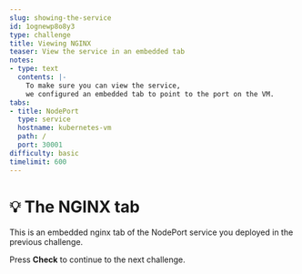 ```yaml
---
slug: showing-the-service
id: 1ognewp8o8y3
type: challenge
title: Viewing NGINX
teaser: View the service in an embedded tab
notes:
- type: text
  contents: |-
    To make sure you can view the service,
    we configured an embedded tab to point to the port on the VM.
tabs:
- title: NodePort
  type: service
  hostname: kubernetes-vm
  path: /
  port: 30001
difficulty: basic
timelimit: 600
---
```


💡 The NGINX tab
================

This is an embedded nginx tab of the NodePort service you deployed in the previous challenge.

Press **Check** to continue to the next challenge.
